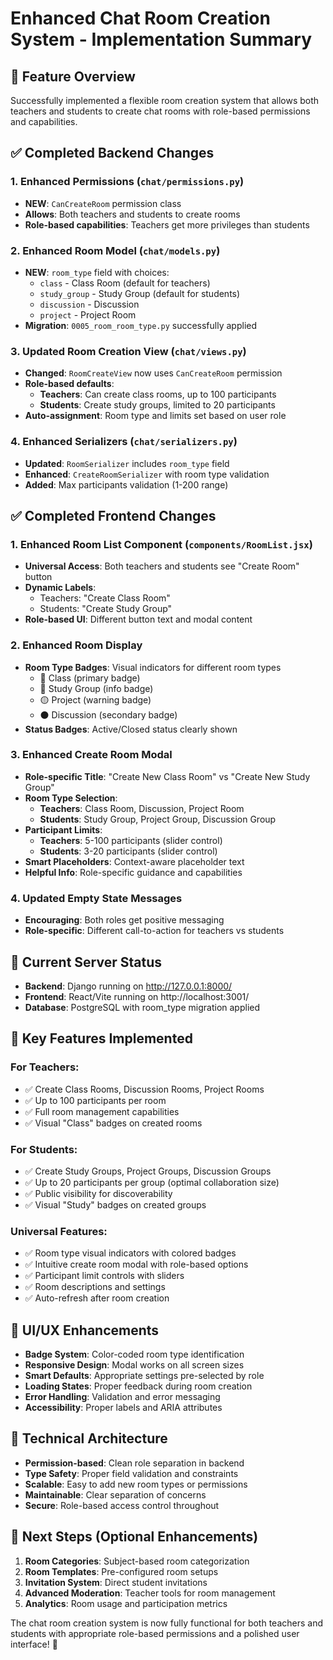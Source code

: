 # Enhanced Chat Room Creation System - Implementation Summary

## 🎯 Feature Overview

Successfully implemented a flexible room creation system that allows both teachers and students to create chat rooms with role-based permissions and capabilities.

## ✅ Completed Backend Changes

### 1. Enhanced Permissions (`chat/permissions.py`)

- **NEW**: `CanCreateRoom` permission class
- **Allows**: Both teachers and students to create rooms
- **Role-based capabilities**: Teachers get more privileges than students

### 2. Enhanced Room Model (`chat/models.py`)

- **NEW**: `room_type` field with choices:
  - `class` - Class Room (default for teachers)
  - `study_group` - Study Group (default for students)
  - `discussion` - Discussion
  - `project` - Project Room
- **Migration**: `0005_room_room_type.py` successfully applied

### 3. Updated Room Creation View (`chat/views.py`)

- **Changed**: `RoomCreateView` now uses `CanCreateRoom` permission
- **Role-based defaults**:
  - **Teachers**: Can create class rooms, up to 100 participants
  - **Students**: Create study groups, limited to 20 participants
- **Auto-assignment**: Room type and limits set based on user role

### 4. Enhanced Serializers (`chat/serializers.py`)

- **Updated**: `RoomSerializer` includes `room_type` field
- **Enhanced**: `CreateRoomSerializer` with room type validation
- **Added**: Max participants validation (1-200 range)

## ✅ Completed Frontend Changes

### 1. Enhanced Room List Component (`components/RoomList.jsx`)

- **Universal Access**: Both teachers and students see "Create Room" button
- **Dynamic Labels**:
  - Teachers: "Create Class Room"
  - Students: "Create Study Group"
- **Role-based UI**: Different button text and modal content

### 2. Enhanced Room Display

- **Room Type Badges**: Visual indicators for different room types
  - 🔵 Class (primary badge)
  - 🔵 Study Group (info badge)
  - 🟡 Project (warning badge)
  - ⚫ Discussion (secondary badge)
- **Status Badges**: Active/Closed status clearly shown

### 3. Enhanced Create Room Modal

- **Role-specific Title**: "Create New Class Room" vs "Create New Study Group"
- **Room Type Selection**:
  - **Teachers**: Class Room, Discussion, Project Room
  - **Students**: Study Group, Project Group, Discussion Group
- **Participant Limits**:
  - **Teachers**: 5-100 participants (slider control)
  - **Students**: 3-20 participants (slider control)
- **Smart Placeholders**: Context-aware placeholder text
- **Helpful Info**: Role-specific guidance and capabilities

### 4. Updated Empty State Messages

- **Encouraging**: Both roles get positive messaging
- **Role-specific**: Different call-to-action for teachers vs students

## 🚀 Current Server Status

- **Backend**: Django running on http://127.0.0.1:8000/
- **Frontend**: React/Vite running on http://localhost:3001/
- **Database**: PostgreSQL with room_type migration applied

## 🎯 Key Features Implemented

### For Teachers:

- ✅ Create Class Rooms, Discussion Rooms, Project Rooms
- ✅ Up to 100 participants per room
- ✅ Full room management capabilities
- ✅ Visual "Class" badges on created rooms

### For Students:

- ✅ Create Study Groups, Project Groups, Discussion Groups
- ✅ Up to 20 participants per group (optimal collaboration size)
- ✅ Public visibility for discoverability
- ✅ Visual "Study" badges on created groups

### Universal Features:

- ✅ Room type visual indicators with colored badges
- ✅ Intuitive create room modal with role-based options
- ✅ Participant limit controls with sliders
- ✅ Room descriptions and settings
- ✅ Auto-refresh after room creation

## 🎨 UI/UX Enhancements

- **Badge System**: Color-coded room type identification
- **Responsive Design**: Modal works on all screen sizes
- **Smart Defaults**: Appropriate settings pre-selected by role
- **Loading States**: Proper feedback during room creation
- **Error Handling**: Validation and error messaging
- **Accessibility**: Proper labels and ARIA attributes

## 🔧 Technical Architecture

- **Permission-based**: Clean role separation in backend
- **Type Safety**: Proper field validation and constraints
- **Scalable**: Easy to add new room types or permissions
- **Maintainable**: Clear separation of concerns
- **Secure**: Role-based access control throughout

## 📝 Next Steps (Optional Enhancements)

1. **Room Categories**: Subject-based room categorization
2. **Room Templates**: Pre-configured room setups
3. **Invitation System**: Direct student invitations
4. **Advanced Moderation**: Teacher tools for room management
5. **Analytics**: Room usage and participation metrics

The chat room creation system is now fully functional for both teachers and students with appropriate role-based permissions and a polished user interface! 🎉
